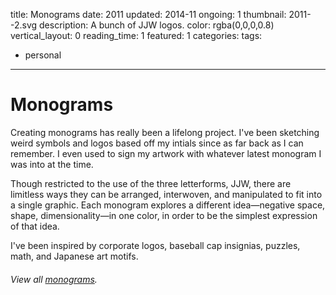 title: Monograms
date: 2011
updated: 2014-11
ongoing: 1
thumbnail: 2011--2.svg
description: A bunch of JJW logos.
color: rgba(0,0,0,0.8)
vertical_layout: 0
reading_time: 1
featured: 1
categories:
tags:
- personal
---

# Monograms

Creating monograms has really been a lifelong project. I've been sketching weird symbols and logos based off my intials since as far back as I can remember. I even used to sign my artwork with whatever latest monogram I was into at the time.

Though restricted to the use of the three letterforms, JJW, there are limitless ways they can be arranged, interwoven, and manipulated to fit into a single graphic. Each monogram explores a different idea—negative space, shape, dimensionality—in one color, in order to be the simplest expression of that idea.

I've been inspired by corporate logos, baseball cap insignias, puzzles, math, and Japanese art motifs.

###### *View all [monograms](http://monograms.justinjaywang.com)*.